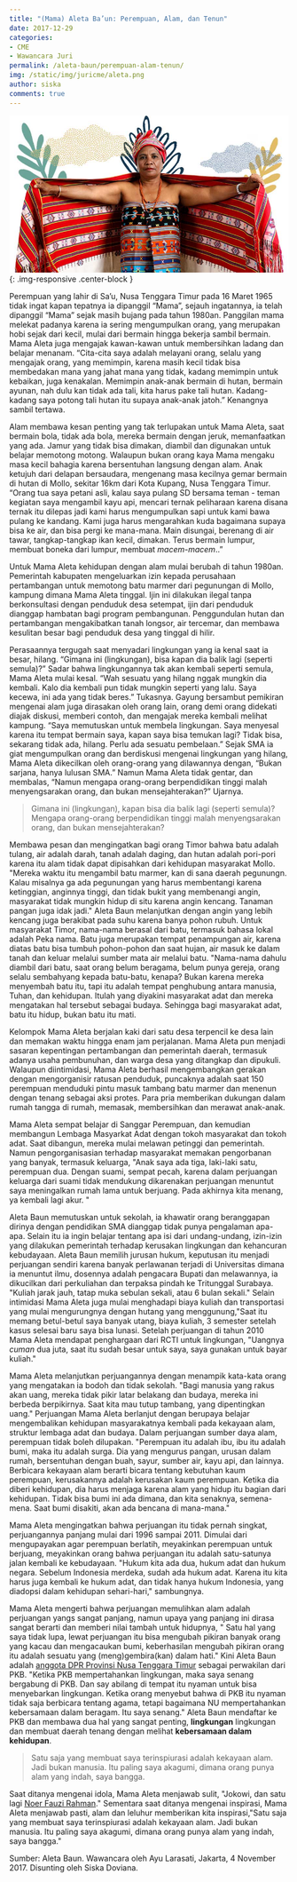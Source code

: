 ```yaml
---
title: "(Mama) Aleta Ba’un: Perempuan, Alam, dan Tenun"
date: 2017-12-29
categories:
- CME
- Wawancara Juri
permalink: /aleta-baun/perempuan-alam-tenun/
img: /static/img/juricme/aleta.png
author: siska
comments: true
---
```


![mama aleta](/static/img/juricme/article/mamaAleta_5.jpg "mama aleta"){: .img-responsive .center-block }

Perempuan yang lahir di Sa’u, Nusa Tenggara Timur pada 16 Maret 1965 tidak ingat kapan tepatnya ia dipanggil “Mama”, sejauh ingatannya, ia telah dipanggil “Mama” sejak masih bujang pada tahun 1980an. Panggilan mama melekat padanya karena ia sering mengumpulkan orang, yang merupakan hobi sejak dari kecil, mulai dari bermain hingga bekerja sambil bermain. Mama Aleta juga mengajak kawan-kawan untuk membersihkan ladang dan belajar menanam. “Cita-cita saya adalah melayani orang, selalu yang mengajak orang, yang memimpin, karena masih kecil tidak bisa membedakan mana yang jahat mana yang tidak, kadang memimpin untuk kebaikan, juga kenakalan. Memimpin anak-anak bermain di hutan, bermain ayunan, nah dulu kan tidak ada tali, kita harus pake tali hutan. Kadang-kadang saya potong tali hutan itu supaya anak-anak jatoh.” Kenangnya sambil tertawa.

Alam membawa kesan penting yang tak terlupakan untuk Mama Aleta, saat bermain bola, tidak ada bola, mereka bermain dengan jeruk, memanfaatkan yang ada. Jamur yang tidak bisa dimakan, diambil dan digunakan untuk belajar memotong motong. Walaupun bukan orang kaya Mama mengaku masa kecil bahagia karena bersentuhan langsung dengan alam. Anak ketujuh dari delapan bersaudara, mengenang masa kecilnya gemar bermain di hutan di Mollo, sekitar 16km dari Kota Kupang, Nusa Tenggara Timur. “Orang tua saya petani asli, kalau saya pulang SD bersama teman - teman kegiatan saya mengambil kayu api, mencari ternak peliharaan  karena disana ternak itu dilepas jadi kami harus mengumpulkan sapi untuk kami bawa pulang ke kandang. Kami juga harus mengarahkan kuda bagaimana supaya bisa ke air, dan bisa pergi ke mana-mana. Main disungai, berenang di air tawar, tangkap-tangkap ikan kecil, dimakan. Terus bermain lumpur, membuat boneka dari lumpur, membuat *macem-macem*..”

Untuk Mama Aleta kehidupan dengan alam mulai berubah di tahun 1980an. Pemerintah kabupaten mengeluarkan izin kepada perusahaan pertambangan untuk memotong batu marmer dari pegunungan di Mollo, kampung dimana Mama Aleta tinggal. Ijin ini dilakukan ilegal tanpa berkonsultasi dengan penduduk desa setempat, ijin dari penduduk dianggap hambatan bagi program pembangunan. Penggundulan hutan dan pertambangan mengakibatkan tanah longsor, air tercemar, dan membawa kesulitan besar bagi penduduk desa yang tinggal di hilir.

Perasaannya tergugah saat menyadari lingkungan yang ia kenal saat ia besar, hilang. “Gimana ini (lingkungan), bisa kapan dia balik lagi (seperti semula)?” Sadar bahwa lingkungannya tak akan kembali seperti semula, Mama Aleta mulai kesal. “Wah sesuatu yang hilang nggak mungkin dia kembali. Kalo dia kembali pun tidak mungkin seperti yang lalu. Saya kecewa, ini ada yang tidak beres.” Tukasnya. Gayung bersambut pemikiran mengenai alam juga dirasakan oleh orang lain, orang demi orang didekati diajak diskusi, memberi contoh, dan mengajak mereka kembali melihat kampung. “Saya memutuskan untuk membela lingkungan. Saya menyesal karena itu tempat bermain saya, kapan saya bisa temukan lagi? Tidak bisa, sekarang tidak ada, hilang. Perlu ada sesuatu pembelaan.” Sejak SMA ia giat mengumpulkan orang dan berdiskusi mengenai lingkungan yang hilang, Mama Aleta dikecilkan oleh orang-orang yang dilawannya dengan, “Bukan sarjana, hanya lulusan SMA.” Namun Mama Aleta tidak gentar, dan membalas, “Namun mengapa orang-orang berpendidikan tinggi malah menyengsarakan orang, dan bukan mensejahterakan?” Ujarnya. 

> Gimana ini (lingkungan), kapan bisa dia balik lagi (seperti semula)? Mengapa orang-orang berpendidikan tinggi malah menyengsarakan orang, dan bukan mensejahterakan?

Membawa pesan dan mengingatkan bagi orang Timor bahwa batu adalah tulang, air adalah darah, tanah adalah daging, dan hutan adalah pori-pori karena itu alam tidak dapat dipisahkan dari kehidupan masyarakat Mollo. "Mereka waktu itu mengambil batu marmer, kan di sana daerah pegunungn. Kalau misalnya ga ada pegunungan yang harus membentangi karena ketinggian, anginnya tinggi, dan tidak bukit yang membenangi angin, masyarakat tidak mungkin hidup di situ karena angin kencang. Tanaman pangan juga idak jadi." Aleta Baun melanjutkan dengan angin yang lebih kencang juga berakibat pada suhu karena banya pohon rubuh. Untuk masyarakat Timor, nama-nama berasal dari batu, termasuk bahasa lokal adalah Peka nama. Batu juga merupakan tempat penampungan air, karena diatas batu bisa tumbuh pohon-pohon dan saat hujan, air masuk ke dalam tanah dan keluar melalui sumber mata air melalui batu. "Nama-nama dahulu diambil dari batu, saat orang belum beragama, belum punya gereja, orang selalu sembahyang kepada batu-batu, kenapa? Bukan karena mereka menyembah batu itu, tapi itu adalah tempat penghubung antara manusia, Tuhan, dan kehidupan. Itulah yang diyakini masyarakat adat dan mereka mengatakan hal tersebut sebagai budaya. Sehingga bagi masyarakat adat, batu itu hidup, bukan batu itu mati.

Kelompok Mama Aleta berjalan kaki dari satu desa terpencil ke desa lain dan memakan waktu hingga enam jam perjalanan. Mama Aleta pun menjadi sasaran kepentingan pertambangan dan pemerintah daerah, termasuk adanya usaha pembunuhan, dan warga desa yang ditangkap dan dipukuli. Walaupun diintimidasi, Mama Aleta berhasil mengembangkan gerakan dengan mengorganisir ratusan penduduk, puncaknya adalah saat 150 perempuan menduduki pintu masuk tambang batu marmer dan menenun dengan tenang sebagai aksi protes. Para pria memberikan dukungan dalam rumah tangga di rumah, memasak, membersihkan dan merawat anak-anak.

Mama Aleta sempat belajar di Sanggar Perempuan, dan kemudian membangun Lembaga Masyarkat Adat dengan tokoh masyarakat dan tokoh adat. Saat dibangun, mereka mulai melawan petinggi dan pemerintah. Namun pengorganisasian terhadap masyarakat memakan pengorbanan yang banyak, termasuk keluarga, "Anak saya ada tiga, laki-laki satu, perempuan dua. Dengan suami, sempat pecah, karena dalam perjuangan keluarga dari suami tidak mendukung dikarenakan perjuangan menuntut saya meningalkan rumah lama untuk berjuang. Pada akhirnya kita menang, ya kembali lagi akur. " 

Aleta Baun memutuskan untuk sekolah, ia khawatir orang beranggapan dirinya dengan pendidikan SMA dianggap tidak punya pengalaman apa-apa. Selain itu ia ingin belajar tentang apa isi dari undang-undang, izin-izin yang dilakukan pemerintah terhadap kerusakan lingkungan dan kehancuran kebudayaan. Aleta Baun memilih jurusan hukum, keputusan itu menjadi perjuangan sendiri karena banyak perlawanan terjadi di Universitas dimana ia menuntut ilmu, dosennya adalah pengacara Bupati dan melawannya, ia dikucilkan dari perkuliahan dan terpaksa pindah ke Tritunggal Surabaya. "Kuliah jarak jauh, tatap muka sebulan sekali, atau 6 bulan sekali." Selain intimidasi Mama Aleta juga mulai menghadapi biaya kuliah dan transportasi yang mulai mengurungnya dengan hutang yang menggunung,"Saat itu memang betul-betul saya banyak utang, biaya kuliah, 3 semester setelah kasus selesai baru saya bisa lunasi. Setelah perjuangan di tahun 2010 Mama Aleta mendapat penghargaan dari RCTI untuk lingkungan, "Uangnya *cuman* dua juta, saat itu sudah besar untuk saya, saya gunakan untuk bayar kuliah." 

Mama Aleta melanjutkan perjuangannya dengan menampik kata-kata orang yang mengatakan ia bodoh dan tidak sekolah. "Bagi manusia yang rakus akan uang, mereka tidak pikir latar belakang dan budaya, mereka ini berbeda berpikirnya. Saat kita mau tutup tambang, yang dipentingkan uang." Perjuangan Mama Aleta berlanjut dengan berupaya belajar mengembalikan kehidupan masyarakatnya kembali pada kekayaan alam, struktur lembaga adat dan budaya. Dalam perjuangan sumber daya alam, perempuan tidak boleh dilupakan. "Perempuan itu adalah ibu, ibu itu adalah bumi, maka itu adalah surga. Dia yang mengurus pangan, urusan dalam rumah, bersentuhan dengan buah, sayur, sumber air, kayu api, dan lainnya. Berbicara kekayaan alam berarti bicara tentang kebutuhan kaum perempuan, kerusakannya adalah kerusakan kaum perempuan. Ketika dia diberi kehidupan, dia harus menjaga karena alam yang hidup itu bagian dari kehidupan. Tidak bisa
bumi ini ada dimana, dan kita senaknya, semena-mena. Saat bumi disakiti, akan ada bencana di mana-mana." 

Mama Aleta mengingatkan bahwa perjuangan itu tidak pernah singkat, perjuangannya panjang mulai dari 1996 sampai 2011. Dimulai dari mengupayakan agar perempuan berlatih, meyakinkan perempuan untuk berjuang, meyakinkan orang bahwa perjuangan itu adalah satu-satunya jalan kembali ke kebudayaan. "Hukum kita ada dua, hukum adat dan hukum negara. Sebelum Indonesia merdeka, sudah ada hukum adat. Karena itu kita harus juga kembali ke hukum adat, dan tidak hanya hukum Indonesia, yang diadopsi dalam kehidupan sehari-hari," sambungnya. 

Mama Aleta mengerti bahwa perjuangan memulihkan alam adalah perjuangan yangs sangat panjang, namun upaya yang panjang ini dirasa sangat berarti dan memberi nilai tambah untuk hidupnya, " Satu hal yang saya tidak lupa, lewat perjuangan itu bisa mengubah pikiran banyak orang yang kacau dan mengacaukan bumi, keberhasilan mengubah pikiran orang itu adalah sesuatu yang (meng)gembira(kan) dalam hati." Kini Aleta Baun adalah [anggota DPR Provinsi Nusa Tenggara Timur](http://www.flobamora.net/berita/1930/2014-05-02/aleta-baun-pejuang-lingkungan-lolos-sebagai-anggota-dewan.html) sebagai perwakilan dari PKB. "Ketika PKB mempertahankan lingkungan, maka saya senang bergabung di PKB. Dan say abilang di tempat itu nyaman untuk bisa menyebarkan lingkungan. Ketika orang menyebut bahwa di PKB itu nyaman tidak saja berbicara tentang agama, tetapi bagaimana NU mempertahankan kebersamaan dalam beragam. Itu saya senang." Aleta Baun mendaftar ke PKB dan membawa dua hal yang sangat penting, **lingkungan** lingkungan dan membuat daerah tenang dengan melihat **kebersamaan dalam kehidupan**. 

> Satu saja yang membuat saya terinspiurasi adalah kekayaan alam. Jadi bukan manusia. Itu paling saya akagumi, dimana orang punya alam yang indah, saya bangga.

Saat ditanya mengenai idola, Mama Aleta menjawab sulit, "Jokowi, dan satu lagi [Noer Fauzi Rahman](http://skpm.ipb.ac.id/web/kependudukan-agraria-dan-ekologi-politik-karep/organisasi/noer-fauzi-rahman/2882-2/biodata-noer-fauzi-rachman/)." Sementara saat ditanya mengenai inspirasi, Mama Aleta menjawab pasti, alam dan leluhur memberikan kita inspirasi,"Satu saja yang membuat saya terinspiurasi adalah kekayaan alam. Jadi bukan manusia. Itu paling saya akagumi, dimana orang punya alam yang
indah, saya bangga." 


Sumber: Aleta Baun. Wawancara oleh Ayu Larasati, Jakarta, 4 November 2017. Disunting oleh Siska Doviana.
